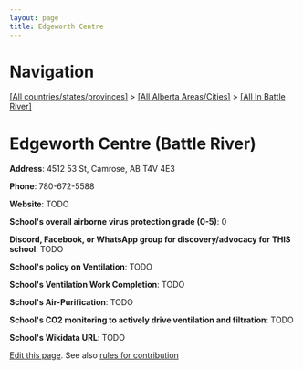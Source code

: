 ```yaml
---
layout: page
title: Edgeworth Centre
---
```

# Navigation

[[All countries/states/provinces]](../../..) > [[All Alberta Areas/Cities]](../..) > [[All In Battle River]](..)

# Edgeworth Centre (Battle River)

**Address**: 4512 53 St, Camrose, AB T4V 4E3

**Phone**: 780-672-5588

**Website**: TODO

**School's overall airborne virus protection grade (0-5)**: 0

**Discord, Facebook, or WhatsApp group for discovery/advocacy for THIS school**: TODO

**School's policy on Ventilation**: TODO

**School's Ventilation Work Completion**: TODO

**School's Air-Purification**: TODO

**School's CO2 monitoring to actively drive ventilation and filtration**: TODO

**School's Wikidata URL**: TODO


[Edit this page](https://github.com/ventilate-schools/AB/edit/main/./Battle_River/Edgeworth_Centre.md). See also [rules for contribution](../../../contribution-rules/)